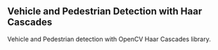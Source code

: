 ## Vehicle and Pedestrian Detection with Haar Cascades
Vehicle and Pedestrian detection with OpenCV Haar Cascades library.